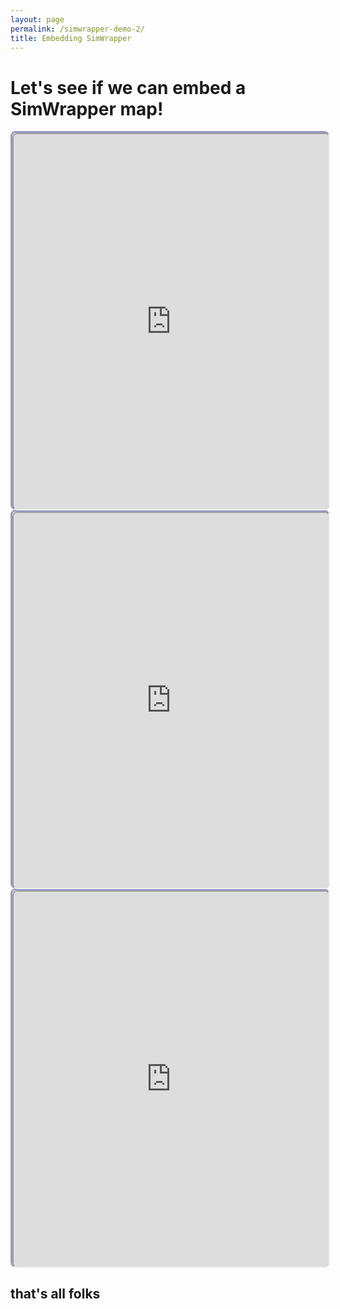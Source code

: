 ```yaml
---
layout: page
permalink: /simwrapper-demo-2/
title: Embedding SimWrapper
---
```


# Let's see if we can embed a SimWrapper map!


<div style="height: 600px;width: 100%; border: 3px solid #44449988; border-radius: 8px">
<iframe
      src="https://billyc.github.io/simwrapper/local/sfcta/shapefiles/viz-map-sf-transit.yaml"
    style="height: 100%;width: 100%; border-radius: 8px"
    title="Iframe Example">
</iframe>
</div>

<div style="height: 600px;width: 100%; border: 3px solid #44449988; border-radius: 8px">
<iframe
      src="https://billyc.github.io/simwrapper/local/sfcta/"
    style="height: 100%;width: 100%; border-radius: 8px"
    title="Iframe Example">
</iframe>
</div>

<div style="height: 600px;width: 100%; border: 3px solid #44449988; border-radius: 8px">
<iframe
      src="https://billyc.github.io/simwrapper/local/mosaik-2/mosaik-small.xyt.csv"
    style="height: 100%;width: 100%; border-radius: 8px"
    title="Iframe Example">
</iframe>
</div>

## that's all folks






